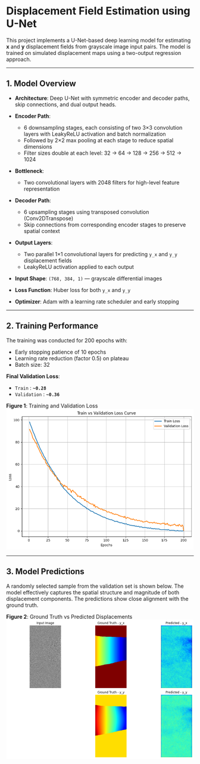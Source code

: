 #  Displacement Field Estimation using U-Net

This project implements a U-Net-based deep learning model for estimating **x** and **y** displacement fields from grayscale image input pairs. The model is trained on simulated displacement maps using a two-output regression approach.

---

## 1. Model Overview

- **Architecture**: Deep U-Net with symmetric encoder and decoder paths, skip connections, and dual output heads.
- **Encoder Path**:
  - 6 downsampling stages, each consisting of two 3×3 convolution layers with LeakyReLU activation and batch normalization
  - Followed by 2×2 max pooling at each stage to reduce spatial dimensions
  - Filter sizes double at each level: 32 → 64 → 128 → 256 → 512 → 1024
- **Bottleneck**:
  - Two convolutional layers with 2048 filters for high-level feature representation
- **Decoder Path**:
  - 6 upsampling stages using transposed convolution (Conv2DTranspose)
  - Skip connections from corresponding encoder stages to preserve spatial context
- **Output Layers**:
  - Two parallel 1×1 convolutional layers for predicting `y_x` and `y_y` displacement fields
  - LeakyReLU activation applied to each output

- **Input Shape**: `(768, 384, 1)` — grayscale differential images
- **Loss Function**: Huber loss for both `y_x` and `y_y`
- **Optimizer**: Adam with a learning rate scheduler and early stopping

---

## 2. Training Performance

The training was conducted for 200 epochs with:

- Early stopping patience of 10 epochs  
- Learning rate reduction (factor 0.5) on plateau  
- Batch size: 32

**Final Validation Loss**:
- `Train` : **`~0.28`**
- `Validation` : **`~0.36`**


**Figure 1**: Training and Validation Loss  
![Training vs Validation Loss](/images/tv_acc_rr.png)

---

## 3. Model Predictions

A randomly selected sample from the validation set is shown below. The model effectively captures the spatial structure and magnitude of both displacement components. The predictions show close alignment with the ground truth.

**Figure 2**: Ground Truth vs Predicted Displacements  
![Prediction Results](/images/eg1.png)
